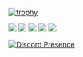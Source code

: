 [![trophy](https://github-profile-trophy.vercel.app/?username=Pandaptable&no-bg=true&no-frame=true&theme=discord)](https://github.com/ryo-ma/github-profile-trophy)

![](http://github-profile-summary-cards.vercel.app/api/cards/profile-details?username=Pandaptable&theme=transparent) 
![](http://github-profile-summary-cards.vercel.app/api/cards/repos-per-language?username=Pandaptable&theme=transparent)
![](http://github-profile-summary-cards.vercel.app/api/cards/most-commit-language?username=Pandaptable&theme=transparent)
![](http://github-profile-summary-cards.vercel.app/api/cards/stats?username=Pandaptable&theme=transparent)
![](http://github-profile-summary-cards.vercel.app/api/cards/productive-time?username=Pandaptable&theme=transparent&utcOffset=-5)

[![Discord Presence](https://lanyard.cnrad.dev/api/97153209843335168?hideDiscrim=true&borderRadius=30px&bg=1e1e2e)](https://discord.com/users/97153209843335168)
